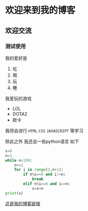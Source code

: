 # 欢迎来到我的博客
## 欢迎交流
### 测试使用

我的爱好是

1. 吃
2. 喝
3. 玩
4. 睡 

我爱玩的游戏
* LOL
* DOTA2
* 欧卡

我将会进行 `HTML` `CSS` `JAVASCRIPT` 等学习

除此之外 我还会一些python语言
如下
```python
s=0
n=1
while n<100:
    n+=1
    for i in range(2,n+1):
        if n%i==0 and i!=n:
            break
        elif n%i==0 and i==n:
            s=s+n
print(s)
```
[这是我的博客链接](https://github.com/WE5T3/blog-test/blob/master/README.md)